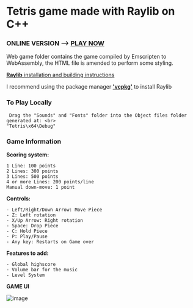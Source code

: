 # **Tetris** game made with **Raylib** on **C++**

### ONLINE VERSION --> [PLAY NOW](https://arcade-tetris.netlify.app)
Web game folder contains the game compiled by Emscripten to WebAssembly, the HTML file is amended to perform some styling.

[**Raylib** installation and building instructions](https://github.com/raysan5/raylib) <br/>


I recommend using the package manager [**'vcpkg'**](https://github.com/Microsoft/vcpkg) to install Raylib

  
### To Play Locally
```
 Drag the "Sounds" and "Fonts" folder into the Object files folder generated at: <br>
"Tetris\x64\Debug"
```

### Game Information 

**Scoring system:**
```
1 Line: 100 points
2 Lines: 300 points
3 Lines: 500 points
4 or more Lines: 200 points/line
Manual down-move: 1 point
```

**Controls:**
```
- Left/Right/Down Arrow: Move Piece
- Z: Left rotation
- X/Up Arrow: Right rotation
- Space: Drop Piece
- C: Hold Piece
- P: Play/Pause
- Any key: Restarts on Game over
```

**Features to add:**
```
- Global highscore
- Volume bar for the music
- Level System
```


**GAME UI**

![image](https://github.com/xFooFoo/Tetris/assets/73238233/8c9ca15a-511a-4aa8-94d6-27f22cbac53c)

